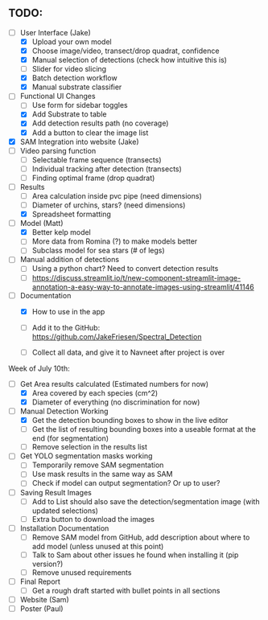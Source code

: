 ## TODO:
- [ ] User Interface (Jake)
    - [x] Upload your own model
    - [x] Choose image/video, transect/drop quadrat, confidence
    - [x] Manual selection of detections (check how intuitive this is)
    - [ ] Slider for video slicing
    - [x] Batch detection workflow
    - [x] Manual substrate classifier
- [ ] Functional UI Changes
    - [ ] Use form for sidebar toggles
    - [x] Add Substrate to table
    - [x] Add detection results path (no coverage)
    - [x] Add a button to clear the image list
- [x] SAM Integration into website (Jake)
- [ ] Video parsing function
    - [ ] Selectable frame sequence (transects)
    - [ ] Individual tracking after detection (transects)
    - [ ] Finding optimal frame (drop quadrat)
- [ ] Results
    - [ ] Area calculation inside pvc pipe (need dimensions)
    - [ ] Diameter of urchins, stars? (need dimensions)
    - [x] Spreadsheet formatting
- [ ] Model (Matt)
    - [x] Better kelp model
    - [ ] More data from Romina (?) to make models better
    - [ ] Subclass model for sea stars (# of legs)
- [ ] Manual addition of detections
    - [ ] Using a python chart? Need to convert detection results 
    - [ ] https://discuss.streamlit.io/t/new-component-streamlit-image-annotation-a-easy-way-to-annotate-images-using-streamlit/41146
- [ ] Documentation
    - [x] How to use in the app
    - [ ] Add it to the GitHub: https://github.com/JakeFriesen/Spectral_Detection
    - [ ] Collect all data, and give it to Navneet after project is over


Week of July 10th:
- [ ] Get Area results calculated (Estimated numbers for now)
    - [x] Area covered by each species (cm^2)
    - [x] Diameter of everything (no discrimination for now)
- [ ] Manual Detection Working
    - [x] Get the detection bounding boxes to show in the live editor
    - [ ] Get the list of resulting bounding boxes into a useable format at the end (for segmentation)
    - [ ] Remove selection in the results list
- [ ] Get YOLO segmentation masks working
    - [ ] Temporarily remove SAM segmentation
    - [ ] Use mask results in the same way as SAM
    - [ ] Check if model can output segmentation? Or up to user?
- [ ] Saving Result Images
    - [ ] Add to List should also save the detection/segmentation image (with updated selections)
    - [ ] Extra button to download the images
- [ ] Installation Documentation
    - [ ] Remove SAM model from GitHub, add description about where to add model (unless unused at this point)
    - [ ] Talk to Sam about other issues he found when installing it (pip version?)
    - [ ] Remove unused requirements
- [ ] Final Report
    - [ ] Get a rough draft started with bullet points in all sections
- [ ] Website (Sam)
- [ ] Poster (Paul)
